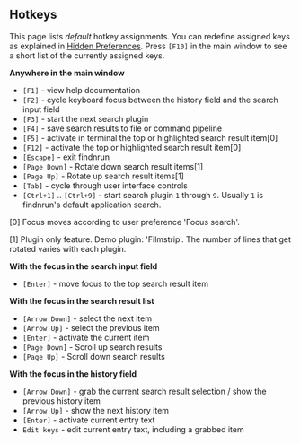 ## Hotkeys

This page lists _default_ hotkey assignments. You can redefine assigned keys as
explained in [Hidden Preferences](preference.md).  Press `[F10]` in the main
window to see a short list of the currently assigned keys.

**Anywhere in the main window**

 * `[F1]` - view help documentation
 * `[F2]` - cycle keyboard focus between the history field and the search input field
 * `[F3]` - start the next search plugin
 * `[F4]` - save search results to file or command pipeline
 * `[F5]` - activate in terminal the top or highlighted search result item[0]
 * `[F12]` - activate the top or highlighted search result item[0]
 * `[Escape]` - exit findnrun
 * `[Page Down]` - Rotate down search result items[1]
 * `[Page Up]` - Rotate up search result items[1]
 * `[Tab]` - cycle through user interface controls
 * `[Ctrl+1]` .. `[Ctrl+9]` - start search plugin `1` through `9`.
   Usually `1` is findnrun's default application search.

[0] Focus moves according to user preference 'Focus search'.

[1] Plugin only feature. Demo plugin: 'Filmstrip'.
   The number of lines that get rotated varies with each plugin.

**With the focus in the search input field**

 * `[Enter]` - move focus to the top search result item

**With the focus in the search result list**

 * `[Arrow Down]` - select the next item
 * `[Arrow Up]` - select the previous item
 * `[Enter]` - activate the current item
 * `[Page Down]` - Scroll up search results
 * `[Page Up]` - Scroll down search results

**With the focus in the history field**

 * `[Arrow Down]` - grab the current search result selection / show the
   previous history item
 * `[Arrow Up]` - show the next history item
 * `[Enter]` - activate current entry text
 * `Edit keys` - edit current entry text, including a grabbed item

